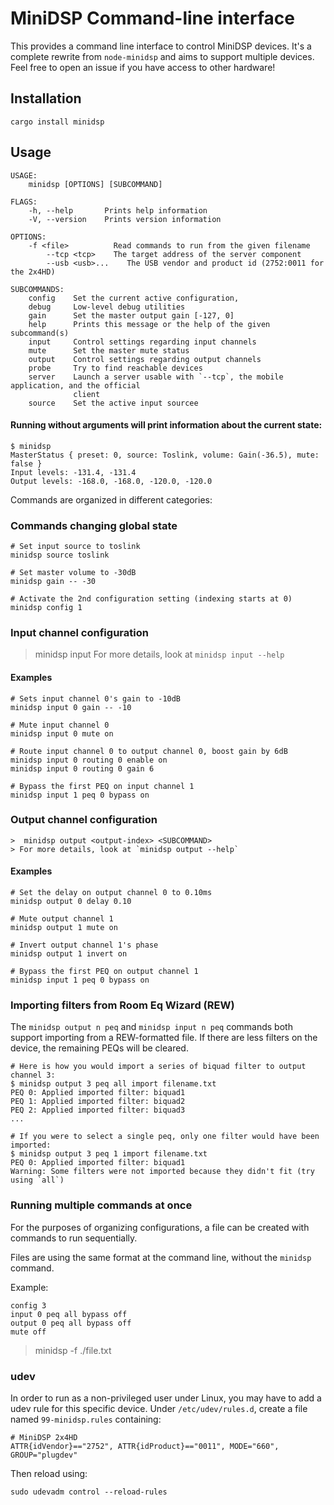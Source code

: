 # MiniDSP Command-line interface

This provides a command line interface to control MiniDSP devices. 
It's a complete rewrite from `node-minidsp` and aims to support multiple devices. Feel free to open an issue if you have access to other hardware!


## Installation

```shell
cargo install minidsp
```

## Usage
```shell
USAGE:
    minidsp [OPTIONS] [SUBCOMMAND]

FLAGS:
    -h, --help       Prints help information
    -V, --version    Prints version information

OPTIONS:
    -f <file>          Read commands to run from the given filename
        --tcp <tcp>    The target address of the server component
        --usb <usb>...    The USB vendor and product id (2752:0011 for the 2x4HD)

SUBCOMMANDS:
    config    Set the current active configuration,
    debug     Low-level debug utilities
    gain      Set the master output gain [-127, 0]
    help      Prints this message or the help of the given subcommand(s)
    input     Control settings regarding input channels
    mute      Set the master mute status
    output    Control settings regarding output channels
    probe     Try to find reachable devices
    server    Launch a server usable with `--tcp`, the mobile application, and the official
              client
    source    Set the active input sourcee
```

#### Running without arguments will print information about the current state:
```shell
$ minidsp 
MasterStatus { preset: 0, source: Toslink, volume: Gain(-36.5), mute: false }
Input levels: -131.4, -131.4
Output levels: -168.0, -168.0, -120.0, -120.0
```

Commands are organized in different categories:
### Commands changing global state
```shell
# Set input source to toslink
minidsp source toslink

# Set master volume to -30dB
minidsp gain -- -30

# Activate the 2nd configuration setting (indexing starts at 0)
minidsp config 1

```

### Input channel configuration
> minidsp input <input-index> <SUBCOMMAND>
> For more details, look at `minidsp input --help`

#### Examples
```shell
# Sets input channel 0's gain to -10dB
minidsp input 0 gain -- -10

# Mute input channel 0
minidsp input 0 mute on

# Route input channel 0 to output channel 0, boost gain by 6dB
minidsp input 0 routing 0 enable on
minidsp input 0 routing 0 gain 6

# Bypass the first PEQ on input channel 1
minidsp input 1 peq 0 bypass on
````

### Output channel configuration
```shell
>  minidsp output <output-index> <SUBCOMMAND>
> For more details, look at `minidsp output --help`
```
#### Examples
```shell
# Set the delay on output channel 0 to 0.10ms
minidsp output 0 delay 0.10

# Mute output channel 1 
minidsp output 1 mute on

# Invert output channel 1's phase
minidsp output 1 invert on

# Bypass the first PEQ on output channel 1
minidsp input 1 peq 0 bypass on

```

### Importing filters from Room Eq Wizard (REW)
The `minidsp output n peq` and `minidsp input n peq` commands both support importing from a REW-formatted file. If there are less
filters on the device, the remaining PEQs will be cleared.

```shell
# Here is how you would import a series of biquad filter to output channel 3:
$ minidsp output 3 peq all import filename.txt
PEQ 0: Applied imported filter: biquad1
PEQ 1: Applied imported filter: biquad2
PEQ 2: Applied imported filter: biquad3
...

# If you were to select a single peq, only one filter would have been imported:
$ minidsp output 3 peq 1 import filename.txt
PEQ 0: Applied imported filter: biquad1
Warning: Some filters were not imported because they didn't fit (try using `all`)
```

### Running multiple commands at once
For the purposes of organizing configurations, a file can be created with commands to run sequentially.

Files are using the same format at the command line, without the `minidsp` command.

Example:
```
config 3
input 0 peq all bypass off
output 0 peq all bypass off
mute off
```

> minidsp -f ./file.txt

### udev
In order to run as a non-privileged user under Linux, you may have to add a udev rule for this specific device. Under `/etc/udev/rules.d`, create a file named `99-minidsp.rules` containing:

```
# MiniDSP 2x4HD
ATTR{idVendor}=="2752", ATTR{idProduct}=="0011", MODE="660", GROUP="plugdev"
```

Then reload using:

```
sudo udevadm control --reload-rules
```